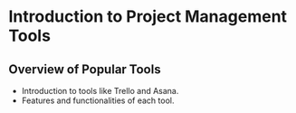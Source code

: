 # Introduction to Project Management Tools

## Overview of Popular Tools
- Introduction to tools like Trello and Asana.
- Features and functionalities of each tool.
